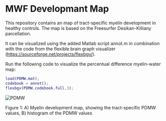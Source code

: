 # MWF Developmant Map

This repository contains an map of tract-specific myelin development in healthy controls. The map is based on the Freesurfer Desikan-Killiany parcellation.

It can be visualized using the added Matlab script annot.m in combination with the code from the flexible brain graph visualizer (https://sourceforge.net/projects/flexbgv/).

Run the following code to visualize the percentual difference myelin-water map:


```Matlab
load(PDMW.mat);
codebook = annot();
flexbgv(PDMW,codebook.full,3);
```



![PDMW](https://github.com/GSDrenthen/MWFDevelopmantMap/blob/master/Figure1.png)

Figure 1: A) Myelin development map, showing the tract-specific PDMW values, B) histogram of the PDMW values
